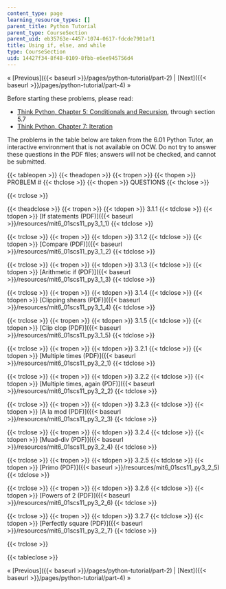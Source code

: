 ```yaml
---
content_type: page
learning_resource_types: []
parent_title: Python Tutorial
parent_type: CourseSection
parent_uid: eb35763e-4457-1074-0617-fdcde7901af1
title: Using if, else, and while
type: CourseSection
uid: 14427f34-8f48-0109-8fbb-e6ee945756d4
---
```


« [Previous]({{< baseurl >}}/pages/python-tutorial/part-2) | [Next]({{< baseurl >}}/pages/python-tutorial/part-4) »

Before starting these problems, please read:

*   [Think Python, Chapter 5: Conditionals and Recursion](http://www.greenteapress.com/thinkpython/html/book006.html), through section 5.7
*   [Think Python, Chapter 7: Iteration](http://www.greenteapress.com/thinkpython/html/book008.html)

The problems in the table below are taken from the 6.01 Python Tutor, an interactive environment that is not available on OCW. Do not try to answer these questions in the PDF files; answers will not be checked, and cannot be submitted.

{{< tableopen >}}
{{< theadopen >}}
{{< tropen >}}
{{< thopen >}}
PROBLEM #
{{< thclose >}}
{{< thopen >}}
QUESTIONS
{{< thclose >}}

{{< trclose >}}

{{< theadclose >}}
{{< tropen >}}
{{< tdopen >}}
3.1.1
{{< tdclose >}}
{{< tdopen >}}
[If statements (PDF)]({{< baseurl >}}/resources/mit6_01scs11_py3_1_1)
{{< tdclose >}}

{{< trclose >}}
{{< tropen >}}
{{< tdopen >}}
3.1.2
{{< tdclose >}}
{{< tdopen >}}
[Compare (PDF)]({{< baseurl >}}/resources/mit6_01scs11_py3_1_2)
{{< tdclose >}}

{{< trclose >}}
{{< tropen >}}
{{< tdopen >}}
3.1.3
{{< tdclose >}}
{{< tdopen >}}
[Arithmetic if (PDF)]({{< baseurl >}}/resources/mit6_01scs11_py3_1_3)
{{< tdclose >}}

{{< trclose >}}
{{< tropen >}}
{{< tdopen >}}
3.1.4
{{< tdclose >}}
{{< tdopen >}}
[Clipping shears (PDF)]({{< baseurl >}}/resources/mit6_01scs11_py3_1_4)
{{< tdclose >}}

{{< trclose >}}
{{< tropen >}}
{{< tdopen >}}
3.1.5
{{< tdclose >}}
{{< tdopen >}}
[Clip clop (PDF)]({{< baseurl >}}/resources/mit6_01scs11_py3_1_5)
{{< tdclose >}}

{{< trclose >}}
{{< tropen >}}
{{< tdopen >}}
3.2.1
{{< tdclose >}}
{{< tdopen >}}
[Multiple times (PDF)]({{< baseurl >}}/resources/mit6_01scs11_py3_2_1)
{{< tdclose >}}

{{< trclose >}}
{{< tropen >}}
{{< tdopen >}}
3.2.2
{{< tdclose >}}
{{< tdopen >}}
[Multiple times, again (PDF)]({{< baseurl >}}/resources/mit6_01scs11_py3_2_2)
{{< tdclose >}}

{{< trclose >}}
{{< tropen >}}
{{< tdopen >}}
3.2.3
{{< tdclose >}}
{{< tdopen >}}
[A la mod (PDF)]({{< baseurl >}}/resources/mit6_01scs11_py3_2_3)
{{< tdclose >}}

{{< trclose >}}
{{< tropen >}}
{{< tdopen >}}
3.2.4
{{< tdclose >}}
{{< tdopen >}}
[Muad-div (PDF)]({{< baseurl >}}/resources/mit6_01scs11_py3_2_4)
{{< tdclose >}}

{{< trclose >}}
{{< tropen >}}
{{< tdopen >}}
3.2.5
{{< tdclose >}}
{{< tdopen >}}
[Primo (PDF)]({{< baseurl >}}/resources/mit6_01scs11_py3_2_5)
{{< tdclose >}}

{{< trclose >}}
{{< tropen >}}
{{< tdopen >}}
3.2.6
{{< tdclose >}}
{{< tdopen >}}
[Powers of 2 (PDF)]({{< baseurl >}}/resources/mit6_01scs11_py3_2_6)
{{< tdclose >}}

{{< trclose >}}
{{< tropen >}}
{{< tdopen >}}
3.2.7
{{< tdclose >}}
{{< tdopen >}}
[Perfectly square (PDF)]({{< baseurl >}}/resources/mit6_01scs11_py3_2_7)
{{< tdclose >}}

{{< trclose >}}

{{< tableclose >}}

« [Previous]({{< baseurl >}}/pages/python-tutorial/part-2) | [Next]({{< baseurl >}}/pages/python-tutorial/part-4) »